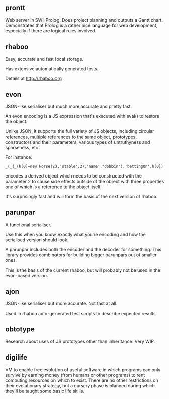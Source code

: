 
prontt
------

Web server in SWI-Prolog. Does project planning and outputs a Gantt chart. Demonstrates that Prolog is a rather nice language for web development, especially if there are logical rules involved.

rhaboo
------

Easy, accurate and fast local storage.

Has extensive automatically generated tests.

Details at http://rhaboo.org
 
evon
----

JSON-like serialiser but much more accurate and pretty fast. 

An evon encoding is a JS expression that's executed with eval() to restore the object. 

Unlike JSON, it supports the full variety of JS objects, including circular references, multiple references to the same object, prototypes, constructors and their parameters, various types of untruthyness and sparseness, etc. 

For instance:

```_(_(_(h[0]=new Horse(2),'stable',2),'name',"dobbin"),'bettingOn',h[0])```

encodes a derived object which needs to be constructed with the parameter 2 to cause side effects outside of the object with three properties one of which is a reference to the object itself.

It's surprisingly fast and will form the basis of the next version of rhaboo.

parunpar
--------

A functional serialiser. 

Use this when you know exactly what you're encoding and how the serialised version should look. 

A parunpar includes both the encoder and the decoder for something. This library provides combinators for building bigger parunpars out of smaller ones.

This is the basis of the current rhaboo, but will probably not be used in the evon-based version.

ajon
----

JSON-like serialiser but more accurate. Not fast at all.

Used in rhaboo auto-generated test scripts to describe expected results. 

obtotype
--------

Research about uses of JS prototypes other than inheritance. Very WIP.

digilife
--------

VM to enable free evolution of useful software in which programs can only survive by earning money (from humans or other programs) to rent computing resources on which to exist.  There are no other restrictions on their evolutionary strategy, but a nursery phase is planned during which they'll be taught some basic life skills.




